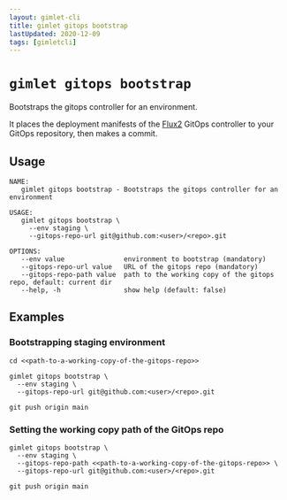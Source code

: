 ```yaml
---
layout: gimlet-cli
title: gimlet gitops bootstrap
lastUpdated: 2020-12-09
tags: [gimletcli]
---
```


# `gimlet gitops bootstrap`

Bootstraps the gitops controller for an environment.

It places the deployment manifests of the [Flux2](https://github.com/fluxcd/flux2) GitOps controller to your GitOps repository, then makes a commit.

## Usage

```
NAME:
   gimlet gitops bootstrap - Bootstraps the gitops controller for an environment

USAGE:
   gimlet gitops bootstrap \
     --env staging \
     --gitops-repo-url git@github.com:<user>/<repo>.git

OPTIONS:
   --env value               environment to bootstrap (mandatory)
   --gitops-repo-url value   URL of the gitops repo (mandatory)
   --gitops-repo-path value  path to the working copy of the gitops repo, default: current dir
   --help, -h                show help (default: false)
```

## Examples

### Bootstrapping staging environment

```
cd <<path-to-a-working-copy-of-the-gitops-repo>>

gimlet gitops bootstrap \
  --env staging \
  --gitops-repo-url git@github.com:<user>/<repo>.git

git push origin main
```

### Setting the working copy path of the GitOps repo 

```
gimlet gitops bootstrap \
  --env staging \
  --gitops-repo-path <<path-to-a-working-copy-of-the-gitops-repo>> \
  --gitops-repo-url git@github.com:<user>/<repo>.git

git push origin main
```

